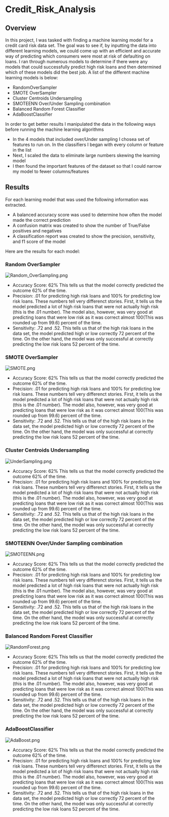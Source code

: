 # Credit_Risk_Analysis

## Overview
In this project, I was tasked with finding a machine learning model for a credit card risk data set.  The goal was to see if, by inputting the data into different learning models,  we could come up with an efficient and accurate way of predicting which consumers were most at risk of defaulting on loans.  I ran through numerous models to determine if there were any models that could successfully predict high risk loans and then determined which of these models did the best job.  A list of the different machine learning models is below:

- RandomOverSampler
- SMOTE OverSampler
- Cluster Centroids Undersampling
- SMOTEENN Over/Under Sampling combination
- Balanced Random Forest Classifier
- AdaBoostClassifier

In order to get better results I manipulated the data in the following ways before running the machine learning algorithms
- In the 4 models that included over/Under sampling I chosea set of features to run on.  In the classifiers I began with every column or feature in the list
- Next, I scaled the data to eliminate large numbers skewing the learning model
- I then found the important features of the dataset so that I could narrow my model to fewer columns/features

## Results
For each learning model that was used the following information was extracted.
- A balanced accuracy score was used to determine how often the model made the correct prediction
- A confusion matrix was created to show the number of True/False positives and negatives
- A classification report was created to show the precision, sensitivity, and f1 score of the model

Here are the results for each model:

### Random OverSampler
![Random_OverSampling.png](Images/Random_OverSampling.png)
- Accuracy Score: 62%   This tells us that the model correctly predicted the outcome 62% of the time.
- Precision: .01 for predicting high risk loans and 100% for predicting low risk loans.  These numbers tell very differenct stories.  First, it tells us the model predicted a lot of high risk loans that were not actually high risk (this is the .01 number).  The model also, however, was very good at predicting loans that were low risk as it was correct almost 100(This was rounded up from 99.6) percent of the time.
- Sensitivity: .72 and .52.  This tells us that of the high risk loans in the data set, the model predicted high or low correctly 72 percent of the time.  On the other hand, the model was only successful at correctly predicting the low risk loans 52 percent of the time.

### SMOTE OverSampler
![SMOTE.png](Images/SMOTE.png)
- Accuracy Score: 62%   This tells us that the model correctly predicted the outcome 62% of the time.
- Precision: .01 for predicting high risk loans and 100% for predicting low risk loans.  These numbers tell very differenct stories.  First, it tells us the model predicted a lot of high risk loans that were not actually high risk (this is the .01 number).  The model also, however, was very good at predicting loans that were low risk as it was correct almost 100(This was rounded up from 99.6) percent of the time.
- Sensitivity: .72 and .52.  This tells us that of the high risk loans in the data set, the model predicted high or low correctly 72 percent of the time.  On the other hand, the model was only successful at correctly predicting the low risk loans 52 percent of the time.

### Cluster Centroids Undersampling
![UnderSampling.png](Images/UnderSampling.png)
- Accuracy Score: 62%   This tells us that the model correctly predicted the outcome 62% of the time.
- Precision: .01 for predicting high risk loans and 100% for predicting low risk loans.  These numbers tell very differenct stories.  First, it tells us the model predicted a lot of high risk loans that were not actually high risk (this is the .01 number).  The model also, however, was very good at predicting loans that were low risk as it was correct almost 100(This was rounded up from 99.6) percent of the time.
- Sensitivity: .72 and .52.  This tells us that of the high risk loans in the data set, the model predicted high or low correctly 72 percent of the time.  On the other hand, the model was only successful at correctly predicting the low risk loans 52 percent of the time.

### SMOTEENN Over/Under Sampling combination
![SMOTEENN.png](Images/SMOTEENN.png)
- Accuracy Score: 62%   This tells us that the model correctly predicted the outcome 62% of the time.
- Precision: .01 for predicting high risk loans and 100% for predicting low risk loans.  These numbers tell very differenct stories.  First, it tells us the model predicted a lot of high risk loans that were not actually high risk (this is the .01 number).  The model also, however, was very good at predicting loans that were low risk as it was correct almost 100(This was rounded up from 99.6) percent of the time.
- Sensitivity: .72 and .52.  This tells us that of the high risk loans in the data set, the model predicted high or low correctly 72 percent of the time.  On the other hand, the model was only successful at correctly predicting the low risk loans 52 percent of the time.

### Balanced Random Forest Classifier
![RandomForest.png](Images/RandomForest.png)
- Accuracy Score: 62%   This tells us that the model correctly predicted the outcome 62% of the time.
- Precision: .01 for predicting high risk loans and 100% for predicting low risk loans.  These numbers tell very differenct stories.  First, it tells us the model predicted a lot of high risk loans that were not actually high risk (this is the .01 number).  The model also, however, was very good at predicting loans that were low risk as it was correct almost 100(This was rounded up from 99.6) percent of the time.
- Sensitivity: .72 and .52.  This tells us that of the high risk loans in the data set, the model predicted high or low correctly 72 percent of the time.  On the other hand, the model was only successful at correctly predicting the low risk loans 52 percent of the time.

### AdaBoostClassifier
![AdaBoost.png](Images/AdaBoost.png)
- Accuracy Score: 62%   This tells us that the model correctly predicted the outcome 62% of the time.
- Precision: .01 for predicting high risk loans and 100% for predicting low risk loans.  These numbers tell very differenct stories.  First, it tells us the model predicted a lot of high risk loans that were not actually high risk (this is the .01 number).  The model also, however, was very good at predicting loans that were low risk as it was correct almost 100(This was rounded up from 99.6) percent of the time.
- Sensitivity: .72 and .52.  This tells us that of the high risk loans in the data set, the model predicted high or low correctly 72 percent of the time.  On the other hand, the model was only successful at correctly predicting the low risk loans 52 percent of the time.


